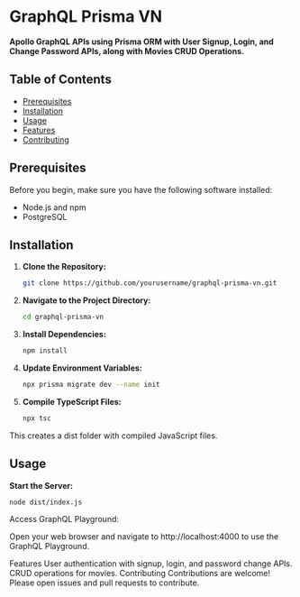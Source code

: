 # GraphQL Prisma VN

**Apollo GraphQL APIs using Prisma ORM with User Signup, Login, and Change Password APIs, along with Movies CRUD Operations.**

## Table of Contents

- [Prerequisites](#prerequisites)
- [Installation](#installation)
- [Usage](#usage)
- [Features](#features)
- [Contributing](#contributing)

## Prerequisites

Before you begin, make sure you have the following software installed:

- Node.js and npm
- PostgreSQL

## Installation

1. **Clone the Repository:**

   ```bash
   git clone https://github.com/yourusername/graphql-prisma-vn.git

2. **Navigate to the Project Directory:**
  
   ```bash
   cd graphql-prisma-vn


3. **Install Dependencies:**
    
    ```bash
    npm install

4. **Update Environment Variables:**
    
    ```bash
    npx prisma migrate dev --name init


5. **Compile TypeScript Files:**

    ```bash
    npx tsc

This creates a dist folder with compiled JavaScript files.

## Usage
**Start the Server:**
    
    
    node dist/index.js

Access GraphQL Playground:

Open your web browser and navigate to http://localhost:4000 to use the GraphQL Playground.

Features
User authentication with signup, login, and password change APIs.
CRUD operations for movies.
Contributing
Contributions are welcome! Please open issues and pull requests to contribute.


